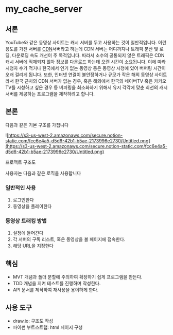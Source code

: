 # my_cache_server

## 서론

YouTube와 같은 동영상 사이트는 캐시 서버를 두고 사용하는 것이 일반적입니다.
이런 용도를 가진 서버를 [CDN](http://ko.jcy.wikidok.net/wp-d/5f844f410b5c555e07ed7b18/View)서버라고 하는데 CDN 서버는 어디까지나 트래픽 분산 및 로딩, 다운로딩 속도 개선이 주 목적입니다.
따라서 소수의 공통되지 않은 트래픽은 CDN 캐시 서버에 적재되지 않아 정보를 다운로드 하는데 오랜 시간이 소요됩니다. 이에 따라 시청자 수가 적거나 한국에서 인기 없는 동영상 등은 동영상 시청에 있어 버퍼링 시간이 오래 걸리게 됩니다.
또한, 인터넷 연결이 불안정하거나 규모가 작은 해외 동영상 사이트라서 한국 근처의 CDN 서버가 없는 경우, 혹은 해외에서 한국의 네이버TV 혹은 카카오TV를 시청하고 싶은 경우 등 버퍼링을 최소화하기 위해서 유저 각각에 맞춘 최선의 캐시 서버를 제공하는 프로그램을 제작하려고 합니다.

## 본론

다음과 같은 기본 구조를 가집니다

![https://s3-us-west-2.amazonaws.com/secure.notion-static.com/fcc6e4a5-d5d6-42b1-b5ae-2173996e2730/Untitled.png](https://s3-us-west-2.amazonaws.com/secure.notion-static.com/fcc6e4a5-d5d6-42b1-b5ae-2173996e2730/Untitled.png)

프로젝트 구조도

사용자는 다음과 같은 로직을 사용합니다

### 일반적인 사용

1. 로그인한다
2. 동영상을 플레이한다

### 동영상 트래킹 방법

1. 설정에 들어간다
2. 각 서버의 구독 리스트, 혹은 동영상을 볼 페이지에 접속한다.
3. 해당 URL을 지정한다

## 핵심

- MVT 개념과 폴더 분할에 주의하여 확장하기 쉽게 프로그램을 만든다.
- TDD 개념을 지켜 테스트를 진행하며 작성한다.
- API 문서를 제작하여 재사용을 용이하게 한다.

## 사용 도구

- draw.io: 구조도 작성
- 파이썬 부트스트랩: html 페이지 구성
